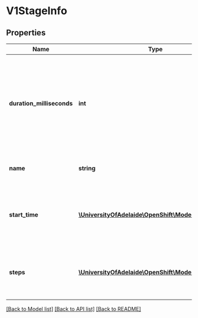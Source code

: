 # V1StageInfo

## Properties
Name | Type | Description | Notes
------------ | ------------- | ------------- | -------------
**duration_milliseconds** | **int** | durationMilliseconds identifies how long the stage took to complete in milliseconds. Note: the duration of a stage can exceed the sum of the duration of the steps within the stage as not all actions are accounted for in explicit build steps. | [optional] 
**name** | **string** | name is a unique identifier for each build stage that occurs. | [optional] 
**start_time** | [**\UniversityOfAdelaide\OpenShift\Model\V1Time**](V1Time.md) | startTime is a timestamp representing the server time when this Stage started. It is represented in RFC3339 form and is in UTC. | [optional] 
**steps** | [**\UniversityOfAdelaide\OpenShift\Model\V1StepInfo[]**](V1StepInfo.md) | steps contains details about each step that occurs during a build stage including start time and duration in milliseconds. | [optional] 

[[Back to Model list]](../README.md#documentation-for-models) [[Back to API list]](../README.md#documentation-for-api-endpoints) [[Back to README]](../README.md)


